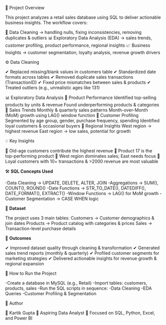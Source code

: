 📖 Project Overview

This project analyzes a retail sales database using SQL to deliver actionable business insights.
The workflow covers:

🧹 Data Cleaning → handling nulls, fixing inconsistencies, removing duplicates & outliers
📊 Exploratory Data Analysis (EDA) → sales trends, customer profiling, product performance, regional insights
📈 Business Insights → customer segmentation, loyalty analysis, revenue growth drivers

⚙️ Data Cleaning

✔ Replaced missing/blank values in customers table
✔ Standardized date formats across tables
✔ Removed duplicate sales transactions (TransactionID)
✔ Fixed price mismatches between sales & products
✔ Treated outliers (e.g., unrealistic ages like 131)

📊 Exploratory Data Analysis
🔹 Product Performance
  Identified top-selling products by units & revenue
  Found underperforming products & categories
🔹 Sales Trends
  Monthly & quarterly sales patterns
  Month-over-Month (MoM) growth using LAG() window function
🔹 Customer Profiling
  Segmented by age group, gender, purchase frequency, spending
  Identified loyal customers & occasional buyers
🔹 Regional Insights
  West region → highest revenue
  East region → low sales, potential for growth

💡 Key Insights

📌 Old-age customers contribute the highest revenue
📌 Product 17 is the top-performing product
📌 West region dominates sales; East needs focus
📌 Loyal customers with 10+ transactions & >2000 revenue are most valuable

🛠️ **SQL Concepts Used**

-Data Cleaning → UPDATE, DELETE, ALTER, JOIN
-Aggregations → SUM(), COUNT(), ROUND()
-Date Functions → STR_TO_DATE(), DATEDIFF(), DATE_FORMAT(), EXTRACT()
-Window Functions → LAG() for MoM growth
-Customer Segmentation → CASE WHEN logic

📂 **Dataset**

The project uses 3 main tables:
Customers → Customer demographics & join dates
Products → Product catalog with categories & prices
Sales → Transaction-level purchase details

🚀 **Outcomes**

✔ Improved dataset quality through cleaning & transformation
✔ Generated sales trend reports (monthly & quarterly)
✔ Profiled customer segments for marketing strategies
✔ Delivered actionable insights for revenue growth & regional expansion

📌 How to Run the Project

-Create a database in MySQL (e.g., Retail)
-Import tables: customers, products, sales
-Run the SQL scripts in sequence:
  -Data Cleaning
  -EDA Queries
  -Customer Profiling & Segmentation

🔗 Author

👤 Kartik Gupta
💼 Aspiring Data Analyst
🔎 Focused on SQL, Python, Excel, and Power BI
